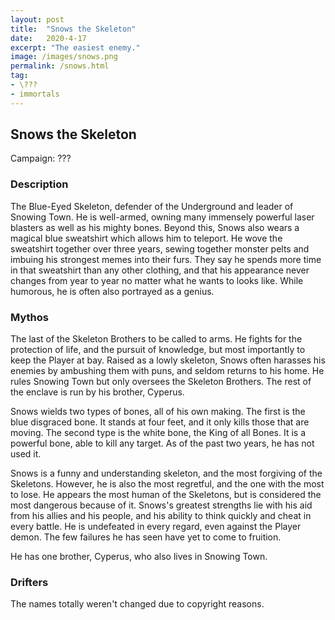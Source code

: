 ```yaml
---
layout: post
title:  "Snows the Skeleton"
date:   2020-4-17
excerpt: "The easiest enemy."
image: /images/snows.png
permalink: /snows.html
tag:
- \???
- immortals
---
```


## Snows the Skeleton
Campaign: ???

### Description

The Blue-Eyed Skeleton, defender of the Underground and leader of Snowing Town. He is well-armed, owning many immensely powerful laser blasters as well as his mighty bones. Beyond this, Snows also wears a magical blue sweatshirt which allows him to teleport. He wove the sweatshirt together over three years, sewing together monster pelts and imbuing his strongest memes into their furs. They say he spends more time in that sweatshirt than any other clothing, and that his appearance never changes from year to year no matter what he wants to looks like. While humorous, he is often also portrayed as a genius.

### Mythos

The last of the Skeleton Brothers to be called to arms. He fights for the protection of life, and the pursuit of knowledge, but most importantly to keep the Player at bay. Raised as a lowly skeleton, Snows often harasses his enemies by ambushing them with puns, and seldom returns to his home. He rules Snowing Town but only oversees the Skeleton Brothers. The rest of the enclave is run by his brother, Cyperus.

Snows wields two types of bones, all of his own making. The first is the blue disgraced bone. It stands at four feet, and it only kills those that are moving. The second type is the white bone, the King of all Bones. It is a powerful bone, able to kill any target. As of the past two years, he has not used it.

Snows is a funny and understanding skeleton, and the most forgiving of the Skeletons. However, he is also the most regretful, and the one with the most to lose. He appears the most human of the Skeletons, but is considered the most dangerous because of it. Snows's greatest strengths lie with his aid from his allies and his people, and his ability to think quickly and cheat in every battle. He is undefeated in every regard, even against the Player demon. The few failures he has seen have yet to come to fruition.

He has one brother, Cyperus, who also lives in Snowing Town.

### Drifters

The names totally weren't changed due to copyright reasons.
